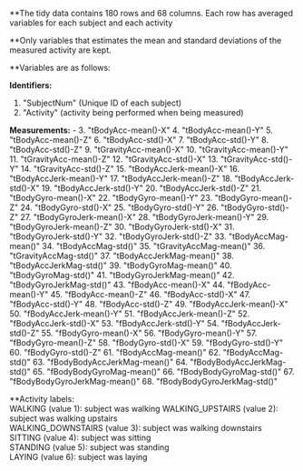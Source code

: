 **The tidy data contains 180 rows and 68 columns. Each row has averaged variables for each subject and each activity

**Only variables that estimates the mean and standard deviations of the measured activity are kept.

**Variables are as follows:

**Identifiers:**
                                                                                                                           
1. "SubjectNum" (Unique ID of each subject)
2. "Activity" (activity being performed when being measured)

**Measurements:** 
    - 3. "tBodyAcc-mean()-X"
    4. "tBodyAcc-mean()-Y"
    5. "tBodyAcc-mean()-Z"
    6. "tBodyAcc-std()-X"
    7. "tBodyAcc-std()-Y"
    8. "tBodyAcc-std()-Z"
    9. "tGravityAcc-mean()-X"
    10. "tGravityAcc-mean()-Y"
    11. "tGravityAcc-mean()-Z"
    12. "tGravityAcc-std()-X"
    13. "tGravityAcc-std()-Y"
    14. "tGravityAcc-std()-Z"
    15. "tBodyAccJerk-mean()-X"
    16. "tBodyAccJerk-mean()-Y"
    17. "tBodyAccJerk-mean()-Z"
    18. "tBodyAccJerk-std()-X"
    19. "tBodyAccJerk-std()-Y"
    20. "tBodyAccJerk-std()-Z"
    21. "tBodyGyro-mean()-X"
    22. "tBodyGyro-mean()-Y"
    23. "tBodyGyro-mean()-Z"
    24. "tBodyGyro-std()-X"
    25. "tBodyGyro-std()-Y"
    26. "tBodyGyro-std()-Z"
    27. "tBodyGyroJerk-mean()-X"
    28. "tBodyGyroJerk-mean()-Y"
    29. "tBodyGyroJerk-mean()-Z"
    30. "tBodyGyroJerk-std()-X"
    31. "tBodyGyroJerk-std()-Y"
    32. "tBodyGyroJerk-std()-Z"
    33. "tBodyAccMag-mean()"
    34. "tBodyAccMag-std()"
    35. "tGravityAccMag-mean()"
    36. "tGravityAccMag-std()"
    37. "tBodyAccJerkMag-mean()"
    38. "tBodyAccJerkMag-std()"
    39. "tBodyGyroMag-mean()"
    40. "tBodyGyroMag-std()"
    41. "tBodyGyroJerkMag-mean()"
    42. "tBodyGyroJerkMag-std()"
    43. "fBodyAcc-mean()-X"
    44. "fBodyAcc-mean()-Y"
    45. "fBodyAcc-mean()-Z"
    46. "fBodyAcc-std()-X"
    47. "fBodyAcc-std()-Y"
    48. "fBodyAcc-std()-Z"
    49. "fBodyAccJerk-mean()-X"
    50. "fBodyAccJerk-mean()-Y"
    51. "fBodyAccJerk-mean()-Z"
    52. "fBodyAccJerk-std()-X"
    53. "fBodyAccJerk-std()-Y"
    54. "fBodyAccJerk-std()-Z"
    55. "fBodyGyro-mean()-X"
    56. "fBodyGyro-mean()-Y"
    57. "fBodyGyro-mean()-Z"
    58. "fBodyGyro-std()-X"
    59. "fBodyGyro-std()-Y"
    60. "fBodyGyro-std()-Z"
    61. "fBodyAccMag-mean()"
    62. "fBodyAccMag-std()"
    63. "fBodyBodyAccJerkMag-mean()"
    64. "fBodyBodyAccJerkMag-std()"
    65. "fBodyBodyGyroMag-mean()"
    66. "fBodyBodyGyroMag-std()"
    67. "fBodyBodyGyroJerkMag-mean()"
    68. "fBodyBodyGyroJerkMag-std()"


**Activity labels:                                                                                                                         
WALKING (value 1): subject was walking
WALKING_UPSTAIRS (value 2): subject was walking upstairs                                                                                 
WALKING_DOWNSTAIRS (value 3): subject was walking downstairs                                                                             
SITTING (value 4): subject was sitting                                                                                                   
STANDING (value 5): subject was standing                                                                                                 
LAYING (value 6): subject was laying                                                                                                               
